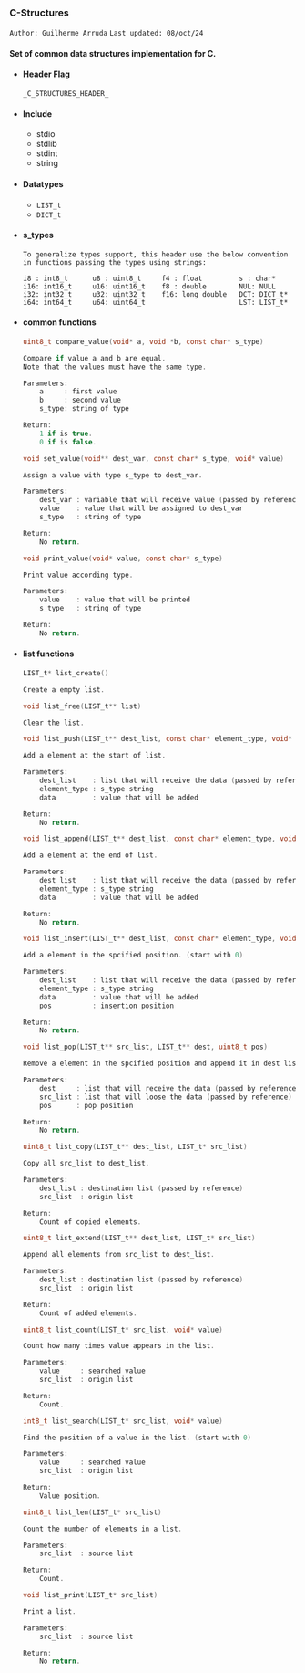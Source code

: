### C-Structures
```Author: Guilherme Arruda```
```Last updated: 08/oct/24```

#### Set of common data structures implementation for C.

- #### Header Flag 

    ```_C_STRUCTURES_HEADER_```

- #### Include
    - stdio
    - stdlib
    - stdint
    - string

- #### Datatypes

    - ```LIST_t```
    - ```DICT_t```

- #### s_types

    ```
    To generalize types support, this header use the below convention in functions passing the types using strings:
    
    i8 : int8_t      u8 : uint8_t     f4 : float         s : char*    
    i16: int16_t     u16: uint16_t    f8 : double        NUL: NULL
    i32: int32_t     u32: uint32_t    f16: long double   DCT: DICT_t*
    i64: int64_t     u64: uint64_t                       LST: LIST_t*

    ```

- #### common functions

    ```C
    uint8_t compare_value(void* a, void *b, const char* s_type)

    Compare if value a and b are equal.
    Note that the values must have the same type.

    Parameters:
        a     : first value
        b     : second value
        s_type: string of type

    Return:
        1 if is true.
        0 if is false.
    ```

    ```C
    void set_value(void** dest_var, const char* s_type, void* value)

    Assign a value with type s_type to dest_var.

    Parameters:
        dest_var : variable that will receive value (passed by reference)
        value    : value that will be assigned to dest_var
        s_type   : string of type

    Return:
        No return.
    ```

    ```C
    void print_value(void* value, const char* s_type)

    Print value according type.

    Parameters:
        value    : value that will be printed
        s_type   : string of type

    Return:
        No return.
    ```

- #### list functions

    ```C
    LIST_t* list_create()

    Create a empty list.
    ```

    ```C
    void list_free(LIST_t** list)

    Clear the list.
    ```

    ```C
    void list_push(LIST_t** dest_list, const char* element_type, void* data)

    Add a element at the start of list.

    Parameters:
        dest_list    : list that will receive the data (passed by reference)
        element_type : s_type string
        data         : value that will be added

    Return:
        No return.
    ```

    ```C
    void list_append(LIST_t** dest_list, const char* element_type, void* data)

    Add a element at the end of list.

    Parameters:
        dest_list    : list that will receive the data (passed by reference)
        element_type : s_type string
        data         : value that will be added

    Return:
        No return.
    ```

    ```C
    void list_insert(LIST_t** dest_list, const char* element_type, void* data, uint8_t pos)

    Add a element in the spcified position. (start with 0)

    Parameters:
        dest_list    : list that will receive the data (passed by reference)
        element_type : s_type string
        data         : value that will be added
        pos          : insertion position

    Return:
        No return.
    ```

    ```C
    void list_pop(LIST_t** src_list, LIST_t** dest, uint8_t pos)

    Remove a element in the spcified position and append it in dest list. (start with 0)

    Parameters:
        dest     : list that will receive the data (passed by reference)
        src_list : list that will loose the data (passed by reference)
        pos      : pop position

    Return:
        No return.
    ```

    ```C
    uint8_t list_copy(LIST_t** dest_list, LIST_t* src_list)

    Copy all src_list to dest_list.

    Parameters:
        dest_list : destination list (passed by reference)
        src_list  : origin list

    Return:
        Count of copied elements.
    ```

    ```C
    uint8_t list_extend(LIST_t** dest_list, LIST_t* src_list)

    Append all elements from src_list to dest_list.

    Parameters:
        dest_list : destination list (passed by reference)
        src_list  : origin list

    Return:
        Count of added elements.
    ```

    ```C
    uint8_t list_count(LIST_t* src_list, void* value)

    Count how many times value appears in the list.

    Parameters:
        value     : searched value
        src_list  : origin list

    Return:
        Count.
    ```

    ```C
    int8_t list_search(LIST_t* src_list, void* value)

    Find the position of a value in the list. (start with 0)

    Parameters:
        value     : searched value
        src_list  : origin list

    Return:
        Value position.
    ```

    ```C
    uint8_t list_len(LIST_t* src_list)

    Count the number of elements in a list.

    Parameters:
        src_list  : source list

    Return:
        Count.
    ```

    ```C
    void list_print(LIST_t* src_list)

    Print a list.

    Parameters:
        src_list  : source list

    Return:
        No return.
    ```
